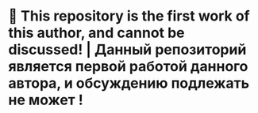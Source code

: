 # :taxi: This repository is the first work of this author, and cannot be discussed! | Данный репозиторий является первой работой данного автора, и обсуждению подлежать не может !
 


 
 
  
